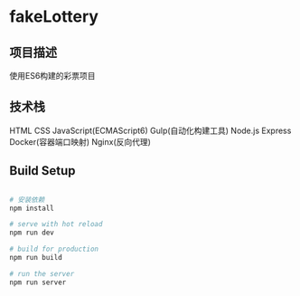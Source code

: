 # fakeLottery

## 项目描述

使用ES6构建的彩票项目

## 技术栈

HTML
CSS
JavaScript(ECMAScript6)
Gulp(自动化构建工具)
Node.js
Express
Docker(容器端口映射)
Nginx(反向代理)

## Build Setup

``` bash

# 安装依赖
npm install

# serve with hot reload
npm run dev

# build for production
npm run build

# run the server
npm run server

```

